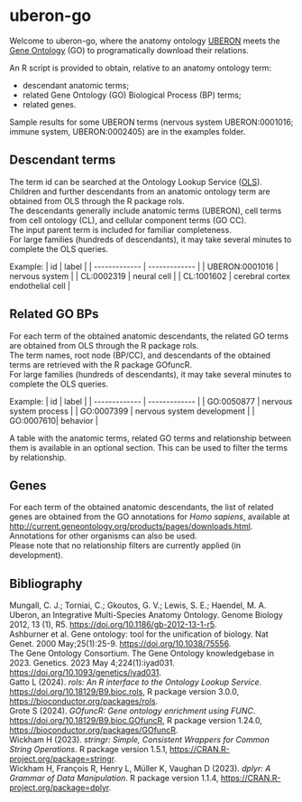 # uberon-go

Welcome to uberon-go, where the anatomy ontology [UBERON](http://uberon.org/) meets the [Gene Ontology](https://www.geneontology.org/) (GO) to programatically download their relations.

An R script is provided to obtain, relative to an anatomy ontology term:
- descendant anatomic terms;
- related Gene Ontology (GO) Biological Process (BP) terms;
- related genes.

Sample results for some UBERON terms (nervous system UBERON:0001016; immune system, UBERON:0002405) are in the examples folder.

## Descendant terms

The term id can be searched at the Ontology Lookup Service ([OLS](https://www.ebi.ac.uk/ols4/)).   
Children and further descendants from an anatomic ontology term are obtained from OLS through the R package rols.  
The descendants generally include anatomic terms (UBERON), cell terms from cell ontology (CL), and cellular component terms (GO CC).  
The input parent term is included for familiar completeness.  
For large families (hundreds of descendants), it may take several minutes to complete the OLS queries.  

Example:
| id      | label      |
| ------------- | ------------- |
|  UBERON:0001016 | nervous system |
| CL:0002319 | neural cell |
| CL:1001602 | cerebral cortex endothelial cell |

## Related GO BPs

For each term of the obtained anatomic descendants, the related GO terms are obtained from OLS through the R package rols.  
The term names, root node (BP/CC), and descendants of the obtained terms are retrieved with the R package GOfuncR.  
For large families (hundreds of descendants), it may take several minutes to complete the OLS queries.  

Example:
| id      | label     |
| ------------- | ------------- |
| GO:0050877 | nervous system process |
| GO:0007399 | nervous system development |
| GO:0007610| behavior | 

A table with the anatomic terms, related GO terms and relationship between them is available in an optional section. This can be used to filter the terms by relationship.   


## Genes

For each term of the obtained anatomic descendants, the list of related genes are obtained from the GO annotations for _Homo sapiens_, available at http://current.geneontology.org/products/pages/downloads.html. Annotations for other organisms can also be used.  
Please note that no relationship filters are currently applied (in development).   

## Bibliography

Mungall, C. J.; Torniai, C.; Gkoutos, G. V.; Lewis, S. E.; Haendel, M. A. Uberon, an Integrative Multi-Species Anatomy Ontology. Genome Biology 2012, 13 (1), R5. https://doi.org/10.1186/gb-2012-13-1-r5.   
Ashburner et al. Gene ontology: tool for the unification of biology. Nat Genet. 2000 May;25(1):25-9. https://doi.org/10.1038/75556.   
The Gene Ontology Consortium. The Gene Ontology knowledgebase in 2023. Genetics. 2023 May 4;224(1):iyad031. https://doi.org/10.1093/genetics/iyad031.   
Gatto L (2024). _rols: An R interface to the Ontology Lookup Service_. <https://doi.org/10.18129/B9.bioc.rols>, R package version 3.0.0, <https://bioconductor.org/packages/rols>.   
Grote S (2024). _GOfuncR: Gene ontology enrichment using FUNC_. <https://doi.org/10.18129/B9.bioc.GOfuncR>, R package version 1.24.0,  <https://bioconductor.org/packages/GOfuncR>.   
Wickham H (2023). _stringr: Simple, Consistent Wrappers for Common String Operations_. R package version 1.5.1, <https://CRAN.R-project.org/package=stringr>.   
Wickham H, François R, Henry L, Müller K, Vaughan D (2023). _dplyr: A Grammar of Data Manipulation_. R package version 1.1.4, <https://CRAN.R-project.org/package=dplyr>.   
